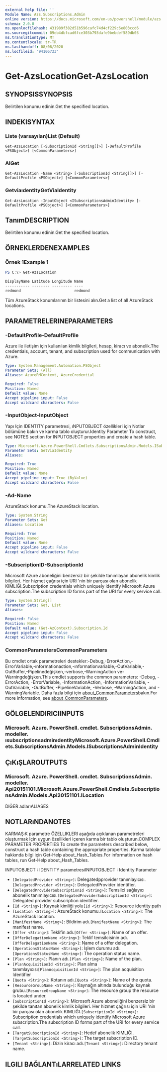 ```yaml
---
external help file: ''
Module Name: Azs.Subscriptions.Admin
online version: https://docs.microsoft.com/en-us/powershell/module/azs.subscriptions.admin/get-azslocation
schema: 2.0.0
ms.openlocfilehash: 431989f382d51b596cafc74d4cf229c6e803ccd6
ms.sourcegitcommit: 09eb4dbfcad6fce303b793dafe9bebdef589db03
ms.translationtype: MT
ms.contentlocale: tr-TR
ms.lasthandoff: 08/08/2020
ms.locfileid: "94106733"
---
```

# <span data-ttu-id="244e3-101">Get-AzsLocation</span><span class="sxs-lookup"><span data-stu-id="244e3-101">Get-AzsLocation</span></span>

## <span data-ttu-id="244e3-102">SYNOPSIS</span><span class="sxs-lookup"><span data-stu-id="244e3-102">SYNOPSIS</span></span>
<span data-ttu-id="244e3-103">Belirtilen konumu edinin.</span><span class="sxs-lookup"><span data-stu-id="244e3-103">Get the specified location.</span></span>

## <span data-ttu-id="244e3-104">INDEKI</span><span class="sxs-lookup"><span data-stu-id="244e3-104">SYNTAX</span></span>

### <span data-ttu-id="244e3-105">Liste (varsayılan)</span><span class="sxs-lookup"><span data-stu-id="244e3-105">List (Default)</span></span>
```
Get-AzsLocation [-SubscriptionId <String[]>] [-DefaultProfile <PSObject>] [<CommonParameters>]
```

### <span data-ttu-id="244e3-106">Al</span><span class="sxs-lookup"><span data-stu-id="244e3-106">Get</span></span>
```
Get-AzsLocation -Name <String> [-SubscriptionId <String[]>] [-DefaultProfile <PSObject>] [<CommonParameters>]
```

### <span data-ttu-id="244e3-107">Getviaıdentity</span><span class="sxs-lookup"><span data-stu-id="244e3-107">GetViaIdentity</span></span>
```
Get-AzsLocation -InputObject <ISubscriptionsAdminIdentity> [-DefaultProfile <PSObject>] [<CommonParameters>]
```

## <span data-ttu-id="244e3-108">Tanım</span><span class="sxs-lookup"><span data-stu-id="244e3-108">DESCRIPTION</span></span>
<span data-ttu-id="244e3-109">Belirtilen konumu edinin.</span><span class="sxs-lookup"><span data-stu-id="244e3-109">Get the specified location.</span></span>

## <span data-ttu-id="244e3-110">ÖRNEKLERDEN</span><span class="sxs-lookup"><span data-stu-id="244e3-110">EXAMPLES</span></span>

### <span data-ttu-id="244e3-111">Örnek 1</span><span class="sxs-lookup"><span data-stu-id="244e3-111">Example 1</span></span>
```powershell
PS C:\> Get-AzsLocation

DisplayName Latitude Longitude Name   
----------- -------- --------- ----   
redmond                        redmond
```

<span data-ttu-id="244e3-112">Tüm AzureStack konumlarının bir listesini alın.</span><span class="sxs-lookup"><span data-stu-id="244e3-112">Get a list of all AzureStack locations.</span></span>

## <span data-ttu-id="244e3-113">PARAMETRELERINE</span><span class="sxs-lookup"><span data-stu-id="244e3-113">PARAMETERS</span></span>

### <span data-ttu-id="244e3-114">-DefaultProfile</span><span class="sxs-lookup"><span data-stu-id="244e3-114">-DefaultProfile</span></span>
<span data-ttu-id="244e3-115">Azure ile iletişim için kullanılan kimlik bilgileri, hesap, kiracı ve abonelik.</span><span class="sxs-lookup"><span data-stu-id="244e3-115">The credentials, account, tenant, and subscription used for communication with Azure.</span></span>

```yaml
Type: System.Management.Automation.PSObject
Parameter Sets: (All)
Aliases: AzureRMContext, AzureCredential

Required: False
Position: Named
Default value: None
Accept pipeline input: False
Accept wildcard characters: False

```

### <span data-ttu-id="244e3-116">-InputObject</span><span class="sxs-lookup"><span data-stu-id="244e3-116">-InputObject</span></span>
<span data-ttu-id="244e3-117">Yapı Için IDENTITY parametresi, ıNPUTOBJECT özellikleri için Notlar bölümüne bakın ve karma tablo oluşturur.</span><span class="sxs-lookup"><span data-stu-id="244e3-117">Identity Parameter To construct, see NOTES section for INPUTOBJECT properties and create a hash table.</span></span>

```yaml
Type: Microsoft.Azure.PowerShell.Cmdlets.SubscriptionsAdmin.Models.ISubscriptionsAdminIdentity
Parameter Sets: GetViaIdentity
Aliases:

Required: True
Position: Named
Default value: None
Accept pipeline input: True (ByValue)
Accept wildcard characters: False

```

### <span data-ttu-id="244e3-118">-Ad</span><span class="sxs-lookup"><span data-stu-id="244e3-118">-Name</span></span>
<span data-ttu-id="244e3-119">AzureStack konumu.</span><span class="sxs-lookup"><span data-stu-id="244e3-119">The AzureStack location.</span></span>

```yaml
Type: System.String
Parameter Sets: Get
Aliases: Location

Required: True
Position: Named
Default value: None
Accept pipeline input: False
Accept wildcard characters: False

```

### <span data-ttu-id="244e3-120">-SubscriptionID</span><span class="sxs-lookup"><span data-stu-id="244e3-120">-SubscriptionId</span></span>
<span data-ttu-id="244e3-121">Microsoft Azure aboneliğini benzersiz bir şekilde tanımlayan abonelik kimlik bilgileri. Her hizmet çağrısı için URI 'nin bir parçası olan abonelik KIMLIĞI.</span><span class="sxs-lookup"><span data-stu-id="244e3-121">Subscription credentials which uniquely identify Microsoft Azure subscription.The subscription ID forms part of the URI for every service call.</span></span>

```yaml
Type: System.String[]
Parameter Sets: Get, List
Aliases:

Required: False
Position: Named
Default value: (Get-AzContext).Subscription.Id
Accept pipeline input: False
Accept wildcard characters: False

```

### <span data-ttu-id="244e3-122">CommonParameters</span><span class="sxs-lookup"><span data-stu-id="244e3-122">CommonParameters</span></span>
<span data-ttu-id="244e3-123">Bu cmdlet ortak parametreleri destekler:-Debug,-ErrorAction,-ErrorVariable,-ınformationaction,-ınformationvariable,-OutVariable,-OutBuffer,-Pipelinedeğişken,-verbose,-WarningAction ve-Warningdeğişken.</span><span class="sxs-lookup"><span data-stu-id="244e3-123">This cmdlet supports the common parameters: -Debug, -ErrorAction, -ErrorVariable, -InformationAction, -InformationVariable, -OutVariable, -OutBuffer, -PipelineVariable, -Verbose, -WarningAction, and -WarningVariable.</span></span> <span data-ttu-id="244e3-124">Daha fazla bilgi için [about_CommonParameters](http://go.microsoft.com/fwlink/?LinkID=113216)bakın.</span><span class="sxs-lookup"><span data-stu-id="244e3-124">For more information, see [about_CommonParameters](http://go.microsoft.com/fwlink/?LinkID=113216).</span></span>

## <span data-ttu-id="244e3-125">GÖLGELENDIRICI</span><span class="sxs-lookup"><span data-stu-id="244e3-125">INPUTS</span></span>

### <span data-ttu-id="244e3-126">Microsoft. Azure. PowerShell. cmdlet. SubscriptionsAdmin. modeller. ısubscriptionsadminıdentity</span><span class="sxs-lookup"><span data-stu-id="244e3-126">Microsoft.Azure.PowerShell.Cmdlets.SubscriptionsAdmin.Models.ISubscriptionsAdminIdentity</span></span>

## <span data-ttu-id="244e3-127">ÇıKıŞLAR</span><span class="sxs-lookup"><span data-stu-id="244e3-127">OUTPUTS</span></span>

### <span data-ttu-id="244e3-128">Microsoft. Azure. PowerShell. cmdlet. SubscriptionsAdmin. modeller. Api20151101.</span><span class="sxs-lookup"><span data-stu-id="244e3-128">Microsoft.Azure.PowerShell.Cmdlets.SubscriptionsAdmin.Models.Api20151101.ILocation</span></span>

<span data-ttu-id="244e3-129">DIĞER adları</span><span class="sxs-lookup"><span data-stu-id="244e3-129">ALIASES</span></span>

## <span data-ttu-id="244e3-130">NOTLARıNDA</span><span class="sxs-lookup"><span data-stu-id="244e3-130">NOTES</span></span>

<span data-ttu-id="244e3-131">KARMAŞıK parametre ÖZELLIKLERI aşağıda açıklanan parametreleri oluşturmak Için uygun özellikleri içeren karma bir tablo oluşturun.</span><span class="sxs-lookup"><span data-stu-id="244e3-131">COMPLEX PARAMETER PROPERTIES To create the parameters described below, construct a hash table containing the appropriate properties.</span></span> <span data-ttu-id="244e3-132">Karma tablolar hakkında bilgi için Get-Help about_Hash_Tables.</span><span class="sxs-lookup"><span data-stu-id="244e3-132">For information on hash tables, run Get-Help about_Hash_Tables.</span></span>

<span data-ttu-id="244e3-133">INPUTOBJECT <ISubscriptionsAdminIdentity> : IDENTITY parametresi</span><span class="sxs-lookup"><span data-stu-id="244e3-133">INPUTOBJECT <ISubscriptionsAdminIdentity>: Identity Parameter</span></span>
  - <span data-ttu-id="244e3-134">`[DelegatedProvider <String>]`: Delegatedpprovider tanımlayıcısı.</span><span class="sxs-lookup"><span data-stu-id="244e3-134">`[DelegatedProvider <String>]`: DelegatedProvider identifier.</span></span>
  - <span data-ttu-id="244e3-135">`[DelegatedProviderSubscriptionId <String>]`: Temsilci sağlayıcı abonelik tanımlayıcısı.</span><span class="sxs-lookup"><span data-stu-id="244e3-135">`[DelegatedProviderSubscriptionId <String>]`: Delegated provider subscription identifier.</span></span>
  - <span data-ttu-id="244e3-136">`[Id <String>]`: Kaynak kimliği yolu</span><span class="sxs-lookup"><span data-stu-id="244e3-136">`[Id <String>]`: Resource identity path</span></span>
  - <span data-ttu-id="244e3-137">`[Location <String>]`: AzureStack konumu.</span><span class="sxs-lookup"><span data-stu-id="244e3-137">`[Location <String>]`: The AzureStack location.</span></span>
  - <span data-ttu-id="244e3-138">`[ManifestName <String>]`: Bildirim adı.</span><span class="sxs-lookup"><span data-stu-id="244e3-138">`[ManifestName <String>]`: The manifest name.</span></span>
  - <span data-ttu-id="244e3-139">`[Offer <String>]`: Teklifin adı.</span><span class="sxs-lookup"><span data-stu-id="244e3-139">`[Offer <String>]`: Name of an offer.</span></span>
  - <span data-ttu-id="244e3-140">`[OfferDelegationName <String>]`: Teklif temsilcisinin adı.</span><span class="sxs-lookup"><span data-stu-id="244e3-140">`[OfferDelegationName <String>]`: Name of a offer delegation.</span></span>
  - <span data-ttu-id="244e3-141">`[OperationsStatusName <String>]`: İşlem durumu adı.</span><span class="sxs-lookup"><span data-stu-id="244e3-141">`[OperationsStatusName <String>]`: The operation status name.</span></span>
  - <span data-ttu-id="244e3-142">`[Plan <String>]`: Planın adı.</span><span class="sxs-lookup"><span data-stu-id="244e3-142">`[Plan <String>]`: Name of the plan.</span></span>
  - <span data-ttu-id="244e3-143">`[PlanAcquisitionId <String>]`: Plan alma tanımlayıcısı</span><span class="sxs-lookup"><span data-stu-id="244e3-143">`[PlanAcquisitionId <String>]`: The plan acquisition Identifier</span></span>
  - <span data-ttu-id="244e3-144">`[Quota <String>]`: Kotanın adı.</span><span class="sxs-lookup"><span data-stu-id="244e3-144">`[Quota <String>]`: Name of the quota.</span></span>
  - <span data-ttu-id="244e3-145">`[ResourceGroupName <String>]`: Kaynağın altında bulunduğu kaynak grubu.</span><span class="sxs-lookup"><span data-stu-id="244e3-145">`[ResourceGroupName <String>]`: The resource group the resource is located under.</span></span>
  - <span data-ttu-id="244e3-146">`[SubscriptionId <String>]`: Microsoft Azure aboneliğini benzersiz bir şekilde tanıtan abonelik kimlik bilgileri. Her hizmet çağrısı için URI 'nin bir parçası olan abonelik KIMLIĞI.</span><span class="sxs-lookup"><span data-stu-id="244e3-146">`[SubscriptionId <String>]`: Subscription credentials which uniquely identify Microsoft Azure subscription.The subscription ID forms part of the URI for every service call.</span></span>
  - <span data-ttu-id="244e3-147">`[TargetSubscriptionId <String>]`: Hedef abonelik KIMLIĞI.</span><span class="sxs-lookup"><span data-stu-id="244e3-147">`[TargetSubscriptionId <String>]`: The target subscription ID.</span></span>
  - <span data-ttu-id="244e3-148">`[Tenant <String>]`: Dizin kiracı adı.</span><span class="sxs-lookup"><span data-stu-id="244e3-148">`[Tenant <String>]`: Directory tenant name.</span></span>

## <span data-ttu-id="244e3-149">ILGILI BAĞLANTıLAR</span><span class="sxs-lookup"><span data-stu-id="244e3-149">RELATED LINKS</span></span>


